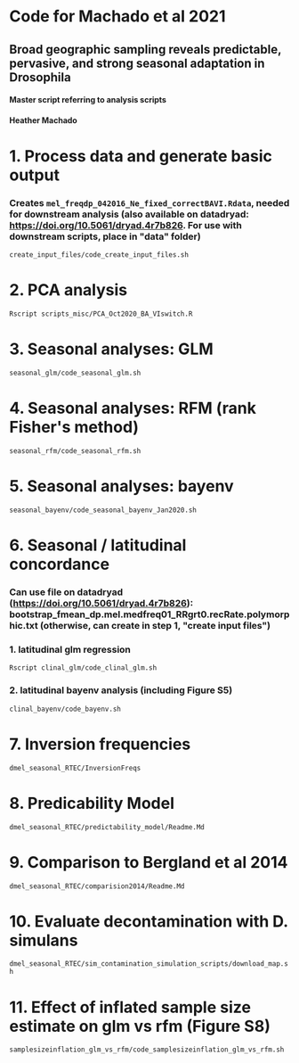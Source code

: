 # Code for Machado et al 2021
## Broad geographic sampling reveals predictable, pervasive, and strong seasonal adaptation in Drosophila

#### Master script referring to analysis scripts
#### Heather Machado

# 1. Process data and generate basic output
### Creates `mel_freqdp_042016_Ne_fixed_correctBAVI.Rdata`, needed for downstream analysis (also available on datadryad: https://doi.org/10.5061/dryad.4r7b826. For use with downstream scripts, place in "data" folder)
`create_input_files/code_create_input_files.sh`

# 2. PCA analysis
`Rscript scripts_misc/PCA_Oct2020_BA_VIswitch.R`

# 3. Seasonal analyses: GLM
`seasonal_glm/code_seasonal_glm.sh`

# 4. Seasonal analyses: RFM (rank Fisher's method)
`seasonal_rfm/code_seasonal_rfm.sh`


# 5. Seasonal analyses: bayenv
`seasonal_bayenv/code_seasonal_bayenv_Jan2020.sh`

# 6. Seasonal / latitudinal concordance
### Can use file on datadryad (https://doi.org/10.5061/dryad.4r7b826): bootstrap_fmean_dp.mel.medfreq01_RRgrt0.recRate.polymorphic.txt (otherwise, can create in step 1, "create input files")
### 1. latitudinal glm regression
`Rscript clinal_glm/code_clinal_glm.sh`
### 2. latitudinal bayenv analysis (including Figure S5)
`clinal_bayenv/code_bayenv.sh`

# 7. Inversion frequencies
`dmel_seasonal_RTEC/InversionFreqs`

# 8. Predicability Model
`dmel_seasonal_RTEC/predictability_model/Readme.Md`

# 9. Comparison to Bergland et al 2014
`dmel_seasonal_RTEC/comparision2014/Readme.Md`

# 10. Evaluate decontamination with D. simulans
`dmel_seasonal_RTEC/sim_contamination_simulation_scripts/download_map.sh`

# 11. Effect of inflated sample size estimate on glm vs rfm (Figure S8)
`samplesizeinflation_glm_vs_rfm/code_samplesizeinflation_glm_vs_rfm.sh`
